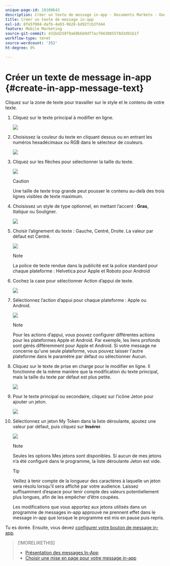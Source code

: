 ```yaml
---
unique-page-id: 10100642
description: Créer un texte de message in-app - Documents Marketo - Documentation du produit
title: Créer un texte de message in-app
exl-id: 8fe5f004-dafb-4e03-9628-bd92fcb3fd44
feature: Mobile Marketing
source-git-commit: 431bd258f9a68bbb9df7acf043085578d3d91b1f
workflow-type: tm+mt
source-wordcount: '352'
ht-degree: 0%

---
```


# Créer un texte de message in-app {#create-in-app-message-text}

Cliquez sur la zone de texte pour travailler sur le style et le contenu de votre texte.

1. Cliquez sur le texte principal à modifier en ligne.

   ![](assets/image2016-5-6-9-3a56-3a56.png)

1. Choisissez la couleur du texte en cliquant dessus ou en entrant les numéros hexadécimaux ou RGB dans le sélecteur de couleurs.

   ![](assets/image2016-5-6-9-3a59-3a1.png)

1. Cliquez sur les flèches pour sélectionner la taille du texte.

   ![](assets/image2016-5-6-10-3a6-3a51.png)

   >[!CAUTION]
   >
   >Une taille de texte trop grande peut pousser le contenu au-delà des trois lignes visibles de texte maximum.

1. Choisissez un style de type optionnel, en mettant l’accent : **Gras**, _Italique_ ou Souligner.

   ![](assets/image2016-5-6-10-3a15-3a32.png)

1. Choisir l’alignement du texte : Gauche, Centré, Droite. La valeur par défaut est Centré.

   ![](assets/image2016-5-6-10-3a18-3a45.png)

   >[!NOTE]
   >
   >La police de texte rendue dans la publicité est la police standard pour chaque plateforme : Helvetica pour Apple et Roboto pour Android

1. Cochez la case pour sélectionner Action d’appui de texte.

   ![](assets/image2016-5-6-10-3a20-3a41.png)

1. Sélectionnez l’action d’appui pour chaque plateforme : Apple ou Android.

   ![](assets/image2016-5-6-10-3a22-3a12.png)

   >[!NOTE]
   >
   >Pour les actions d’appui, vous pouvez configurer différentes actions pour les plateformes Apple et Android. Par exemple, les liens profonds sont gérés différemment pour Apple et Android. Si votre message ne concerne qu&#39;une seule plateforme, vous pouvez laisser l&#39;autre plateforme dans le paramètre par défaut ou sélectionner Aucun.

1. Cliquez sur le texte de prise en charge pour le modifier en ligne. Il fonctionne de la même manière que la modification du texte principal, mais la taille du texte par défaut est plus petite.

   ![](assets/image2016-5-6-10-3a26-3a27.png)

1. Pour le texte principal ou secondaire, cliquez sur l’icône Jeton pour ajouter un jeton.

   ![](assets/image2016-5-6-10-3a29-3a2.png)

1. Sélectionnez un jeton My Token dans la liste déroulante, ajoutez une valeur par défaut, puis cliquez sur **Insérer**.

   ![](assets/mytoken.png)

   >[!NOTE]
   >
   >Seules les options Mes jetons sont disponibles. Si aucun de mes jetons n’a été configuré dans le programme, la liste déroulante Jeton est vide.

   >[!TIP]
   >
   >Veillez à tenir compte de la longueur des caractères à laquelle un jeton sera résolu lorsqu’il sera affiché par votre audience. Laissez suffisamment d’espace pour tenir compte des valeurs potentiellement plus longues, afin de les empêcher d’être coupées.

   Les modifications que vous apportez aux jetons utilisés dans un programme de messages in-app approuvé ne prennent effet dans le message in-app que lorsque le programme est mis en pause puis repris.

Tu es dorée. Ensuite, vous devez [configurer votre bouton de message in-app](/help/marketo/product-docs/mobile-marketing/in-app-messages/creating-in-app-messages/set-up-the-in-app-message-button.md).

>[!MORELIKETHIS]
>
>* [Présentation des messages In-App](/help/marketo/product-docs/mobile-marketing/in-app-messages/understanding-in-app-messages.md)
>* [Choisir une mise en page pour votre message in-app](/help/marketo/product-docs/mobile-marketing/in-app-messages/creating-in-app-messages/choose-a-layout-for-your-in-app-message.md)
